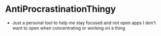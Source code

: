 # AntiProcrastinationThingy
- Just a personal tool to help me stay focused and not open apps I don't want to open when concentrating or working on a thing
